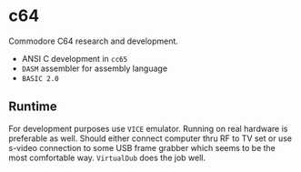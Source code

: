 # c64

Commodore C64 research and development.

- ANSI C development in ```cc65```
- ```DASM``` assembler for assembly language
- ```BASIC 2.0```

## Runtime

For development purposes use ```VICE``` emulator. Running on real hardware is preferable as well. Should either connect computer thru RF to TV set or use s-video connection to some USB frame grabber which seems to be the most comfortable way. ```VirtualDub``` does the job well.
